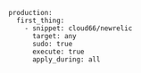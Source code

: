 <!-- layout:code post: 2016-04-07-logs-for-containers_if-you-are-confused-why-you- -->

```
production:
  first_thing:
    - snippet: cloud66/newrelic
      target: any
      sudo: true
      execute: true
      apply_during: all
```
